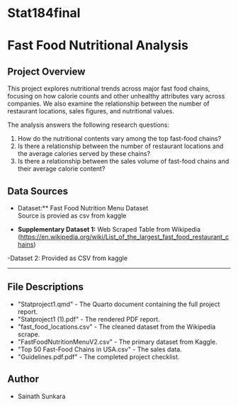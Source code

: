 # Stat184final

# Fast Food Nutritional Analysis

## Project Overview
This project explores nutritional trends across major fast food chains, focusing on how calorie counts and other unhealthy attributes vary across companies. We also examine the relationship between the number of restaurant locations, sales figures, and nutritional values.

The analysis answers the following research questions:
1. How do the nutritional contents vary among the top fast-food chains?
2. Is there a relationship between the number of restaurant locations and the average calories served by these chains?
3. Is there a relationship between the sales volume of fast-food chains and their average calorie content?


## Data Sources
- Dataset:** Fast Food Nutrition Menu Dataset  
  Source is provied as csv from kaggle

- **Supplementary Dataset 1:** Web Scraped Table from Wikipedia  
(https://en.wikipedia.org/wiki/List_of_the_largest_fast_food_restaurant_chains)

-Dataset 2:
Provided as CSV from kaggle

---

## File Descriptions
- "Statproject1.qmd" - The Quarto document containing the full project report.
- "Statproject1 (1).pdf" - The rendered PDF report.
- "fast_food_locations.csv" - The cleaned dataset from the Wikipedia scrape.
- "FastFoodNutritionMenuV2.csv" - The primary dataset from Kaggle.
- "Top 50 Fast-Food Chains in USA.csv" - The sales data.
- "Guidelines.pdf.pdf" - The completed project checklist.


## Author
- Sainath Sunkara
